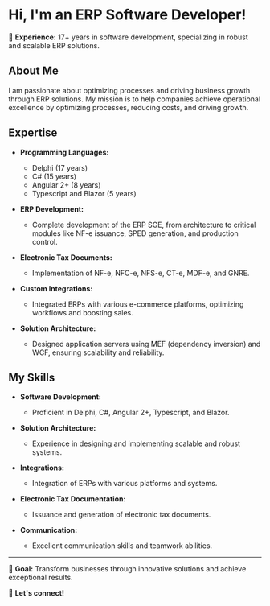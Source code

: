 # Hi, I'm an ERP Software Developer!

🔧 **Experience:** 17+ years in software development, specializing in robust and scalable ERP solutions.

## About Me

I am passionate about optimizing processes and driving business growth through ERP solutions. My mission is to help companies achieve operational excellence by optimizing processes, reducing costs, and driving growth.

## Expertise

- **Programming Languages:**
  - Delphi (17 years)
  - C# (15 years)
  - Angular 2+ (8 years)
  - Typescript and Blazor (5 years)

- **ERP Development:**
  - Complete development of the ERP SGE, from architecture to critical modules like NF-e issuance, SPED generation, and production control.

- **Electronic Tax Documents:**
  - Implementation of NF-e, NFC-e, NFS-e, CT-e, MDF-e, and GNRE.

- **Custom Integrations:**
  - Integrated ERPs with various e-commerce platforms, optimizing workflows and boosting sales.

- **Solution Architecture:**
  - Designed application servers using MEF (dependency inversion) and WCF, ensuring scalability and reliability.

## My Skills

- **Software Development:**
  - Proficient in Delphi, C#, Angular 2+, Typescript, and Blazor.

- **Solution Architecture:**
  - Experience in designing and implementing scalable and robust systems.

- **Integrations:**
  - Integration of ERPs with various platforms and systems.

- **Electronic Tax Documentation:**
  - Issuance and generation of electronic tax documents.

- **Communication:**
  - Excellent communication skills and teamwork abilities.

---

🎯 **Goal:** Transform businesses through innovative solutions and achieve exceptional results.

🔗 **Let's connect!**
